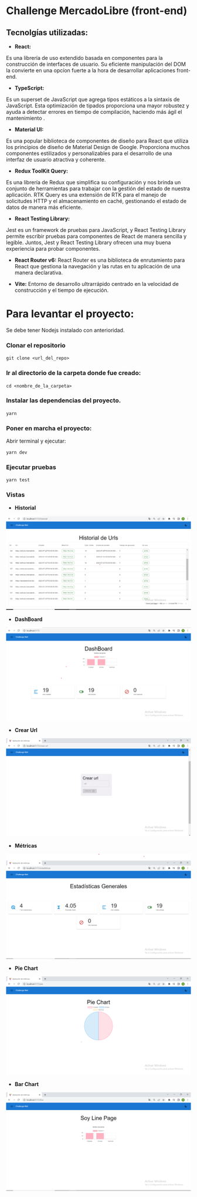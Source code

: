 # Challenge MercadoLibre (front-end) 

## Tecnolgías utilizadas: 
* __React:__ 

Es una librería de uso extendido basada en componentes para la  construcción de interfaces de usuario. Su eficiente manipulación del DOM la convierte en una opcíon fuerte a la hora de desarrollar aplicaciones front-end. 

* __TypeScript:__  

 Es un superset de JavaScript que agrega tipos estáticos a la sintaxis de JavaScript. Esta optimización de tipados proporciona una mayor robustez y ayuda a detectar errores en tiempo de compilación, haciendo más ágil el mantenimiento .

* __Material UI:__ 

Es una popular biblioteca de componentes de diseño para React que utiliza los principios de diseño de Material Design de Google. Proporciona muchos componentes estilizados y personalizables para el desarrollo de una interfaz de usuario atractiva y coherente.
* __Redux ToolKit Query:__  

Es una librería de Redux que simplifica su configuración y nos brinda un conjunto de herramientas para trabajar con la gestión del estado de nuestra aplicación.  RTK Query es una extensión de RTK para el manejo de solicitudes HTTP y el almacenamiento en caché, gestionando el estado de datos de manera más eficiente. 

* __React Testing Library:__   

Jest es un framework de pruebas para JavaScript, y React Testing Library  permite escribir pruebas para componentes de React de manera sencilla y legible. Juntos, Jest y React Testing Library ofrecen una muy buena experiencia para probar componentes. 

* __React Router v6:__ 
  React Router es una biblioteca de enrutamiento para React que gestiona la navegación y las rutas en tu aplicación de una manera declarativa. 


* __Vite:__ 
 Entorno de desarrollo ultrarrápido centrado en la velocidad de construcción y el tiempo de ejecución. 

# __Para levantar el proyecto:__  

Se debe tener Nodejs instalado con anterioridad. 


### Clonar el  repositorio 

```
git clone <url_del_repo> 

``` 

### Ir al directorio de la carpeta donde fue creado: 


```
cd <nombre_de_la_carpeta>

``` 

### Instalar las dependencias del proyecto. 


```
yarn 

``` 

### Poner en marcha el proyecto: 

Abrir terminal y ejecutar: 


```
yarn dev 

```  
### Ejecutar pruebas 

```
yarn test

```

### Vistas 


* __Historial__ 

![Historial](./src//assets/imagen_1_rec.png)

* __DashBoard__  

![Dash-board](./src//assets/imagen_2_rec.png)
* __Crear Url__ 

![Crear-url](./src//assets/imagen_3_rec.png)

* __Métricas__ 

![Crear-url](./src//assets/imagen_4_rec.png)

* __Pie Chart__ 

![Crear-url](./src//assets/imagen_5_rec.png)

* __Bar Chart__ 

![Crear-url](./src//assets/imagen_6_rec.png)


